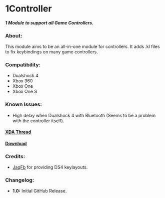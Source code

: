 # 1Controller
#### *1 Module to support all Game Controllers.*

### About:
This module aims to be an all-in-one module for controllers.
It adds .kl files to fix keybindings on many game controllers.

### Compatibility:
 - Dualshock 4
 - Xbox 360
 - Xbox One
 - Xbox One S
 
 ### Known Issues:
 - High delay when Dualshock 4 with Bluetooth (Seems to be a problem with the controller itself).
 
 #### [XDA Thread](https://forum.xda-developers.com/apps/magisk/module-1controller-1-module-to-support-t3865889)
 
 #### [Download](https://drive.google.com/file/d/1qGfT2MLXJQGa096ublDvvwuq_JIlHTY4/view?usp=sharing)
 
 ### Credits:
 - [JaqFb](https://forum.xda-developers.com/member.php?u=7445450) for providing DS4 keylayouts.
 
 
 ### Changelog:
 - **1.0:** Initial GitHub Release.
